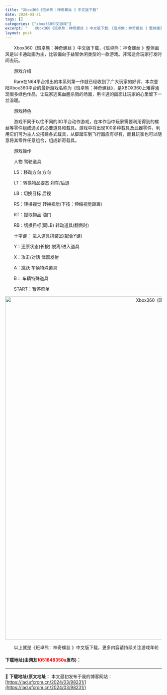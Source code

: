 ```yaml
---
title: "Xbox360《班卓熊：神奇螺丝 》中文版下载"
date: 2024-03-31
tags: []
categories: ["xbox360中文游戏"]
excerpt: "　　Xbox360《班卓熊：神奇螺丝 》中文版下载，《班卓熊：神奇螺丝 》整体画风是以卡通动画为主，比较偏向于益智休闲类型的一款游戏。非常适合玩家打发时间去玩。 　　游戏介绍 　　Rare在N64平台推出的本系列第一作就已经收到了广大玩家的好评，本次登陆Xbox360平台的最新游戏名称为《班卓熊：神&hellip;"
layout: post
---
```


 <p>　　Xbox360《班卓熊：神奇螺丝 》中文版下载，《班卓熊：神奇螺丝 》整体画风是以卡通动画为主，比较偏向于益智休闲类型的一款游戏。非常适合玩家打发时间去玩。</p> <p>　　游戏介绍</p> <p>　　Rare在N64平台推出的本系列第一作就已经收到了广大玩家的好评，本次登陆Xbox360平台的最新游戏名称为《班卓熊：神奇螺丝》，是XBOX360上难得涌现很多绿色作品，让玩家逃离血腥杀戮的场面，用卡通的画面让玩家的心里留下一丝温暖。</p> <p>　　游戏特色</p> <p>　　游戏不同于以往不同的3D平台动作游戏，在本作当中玩家需要利用得到的螺丝等零件组成通关的必要道具和载具。游戏中将出现100多种载具及武器零件，利用它们可为主人公搭建各式载具，从脚踏车到飞行器应有尽有，而且玩家也可以随意将其零件任意组合，组成新奇载具。</p> <p>　　游戏操作</p> <p>　　人物 驾驶道具</p> <p>　　LS：移动方向 方向</p> <p>　　LT：转换物品姿态 刹车/后退</p> <p>　　LB：切换目标 后视</p> <p>　　RS：转换视觉 转换视觉(下按：伸缩视觉距离)</p> <p>　　RT：提取物品 油门</p> <p>　　RB：切换目标(同LB) 转动道具(翻倒时)</p> <p>　　十字键： 进入道具拼装室(配合Y键)</p> <p>　　Y：还原状态(长按) 脱离/进入道具</p> <p>　　X：攻击/对话 武器发射</p> <p>　　A：跳跃 车辆特殊道具</p> <p>　　B： 车辆特殊道具</p> <p>　　START：暂停菜单</p> <p align="center"><img align="" border="0" src="https://lad.sfcrom.cn/wp-content/uploads/2024/03/20240330_66083df2ed91f.jpg" width="1100" alt="Xbox360《班卓熊：神奇螺丝 》中文版下载" /></p> <p>　　以上就是《班卓熊：神奇螺丝 》中文版下载，更多内容请持续关注游戏年轮</p> <p><h4>下载地址(由网友<font color="red">1051848350a</font>发布)：</h4></p> 

---
📖 **下载地址/原文地址：** 本文最初发布于我的博客网站：[https://lad.sfcrom.cn/2024/03/98231/](https://lad.sfcrom.cn/2024/03/98231/)
